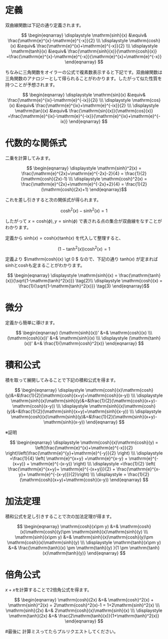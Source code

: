 # 定義
双曲線関数は下記の通り定義されます。

$$ 
\begin{eqnarray}
\displaystyle \mathrm{sinh}(x) &\equiv& \frac{\mathrm{e}^{x}-\mathrm{e}^{-x}}{2} \\\
\displaystyle \mathrm{cosh}(x) &\equiv& \frac{\mathrm{e}^{x}+\mathrm{e}^{-x}}{2} \\\ 
\displaystyle  \mathrm{tanh}(x) &\equiv& \frac{\mathrm{sinh}(x)}{\mathrm{cosh}(x)} =\frac{\mathrm{e}^{x}-\mathrm{e}^{-x}}{\mathrm{e}^{x}+\mathrm{e}^{-x}}
\end{eqnarray}
$$

ちなみに三角関数をオイラーの公式で複素数表示すると下記です。双曲線関数は三角関数のアナロジーとして得られることがわかります。したがって似た性質を持つことが予想されます。

$$
\begin{eqnarray}
\displaystyle \mathrm{sin}(x) &\equiv& \frac{\mathrm{e}^{ix}-\mathrm{e}^{-ix}}{2i} \\\ 
\displaystyle \mathrm{cos}(x) &\equiv& \frac{\mathrm{e}^{ix}+\mathrm{e}^{-ix}}{2} \\\ 
\displaystyle  \mathrm{tan}(x) &\equiv& \frac{\mathrm{sin}(x)}{\mathrm{cos}(x)} =\frac{\mathrm{e}^{ix}-\mathrm{e}^{-ix}}{\mathrm{e}^{ix}+\mathrm{e}^{-ix}}
\end{eqnarray}
$$


# 代数的な関係式
二乗を計算してみます。

$$ \begin{eqnarray}
\displaystyle \mathrm{sinh}^2(x) = \frac{\mathrm{e}^{2x}+\mathrm{e}^{-2x}-2}{4} = \frac{1}{2}(\mathrm{cosh}(2x)-1) \\\ 
\displaystyle \mathrm{cosh}^2(x) = \frac{\mathrm{e}^{2x}+\mathrm{e}^{-2x}+2}{4} = \frac{1}{2}(\mathrm{cosh}(2x)+1)  
\end{eqnarray}$$

これを差し引きすると次の関係式が得られます。

$$\mathrm{cosh}^2(x) - \mathrm{sinh}^2(x) = 1$$

したがって $x=\mathrm{cosh}(\phi), y=\mathrm{sinh}(\phi)$ で表される点の集合が双曲線をなすことがわかります。

定義から $\mathrm{sinh}(x)=\mathrm{cosh}(x)\mathrm{tanh}(x)$ を代入して整理すると、

$$ (1-\mathrm{tanh}^2(x))\mathrm{cosh}^2(x)=1 $$

定義より $\mathrm{cosh}(x) \gt 0 $ なので、下記の通り $\mathrm{tanh}(x)$ が定まればsinhとcoshも定まることがわかります。

$$ \begin{eqnarray}
\displaystyle \mathrm{sinh}(x) = \frac{\mathrm{tanh}(x)}{\sqrt{1-\mathrm{tanh}^2(x)}} \tag{2}\\
\displaystyle \mathrm{cosh}(x) = \frac{1}{\sqrt{1-\mathrm{tanh}^2(x)}} \tag{3}
\end{eqnarray}$$

# 微分
定義から簡単に導けます。

$$ \begin{eqnarray}
(\mathrm{sinh}(x))' &=& \mathrm{cosh}(x) \\\
(\mathrm{cosh}(x))' &=& \mathrm{sinh}(x) \\\
\displaystyle (\mathrm{tanh}(x))' &=& \frac{1}{\mathrm{cosh}^2(x)} 
\end{eqnarray} $$ 

# 積和公式
積を取って展開してみることで下記の積和公式を得ます。

$$ \begin{eqnarray}
\displaystyle \mathrm{cosh}(x)\mathrm{cosh}(y)&=&\frac{1}{2}(\mathrm{cosh}(x+y)+\mathrm{cosh}(x-y)) \\\
\displaystyle \mathrm{sinh}(x)\mathrm{sinh}(y)&=&\frac{1}{2}(\mathrm{cosh}(x+y)-\mathrm{cosh}(x-y)) \\\
\displaystyle \mathrm{sinh}(x)\mathrm{cosh}(y)&=&\frac{1}{2}(\mathrm{sinh}(x+y)+\mathrm{sinh}(x-y)) \\\
\displaystyle \mathrm{cosh}(x)\mathrm{sinh}(y)&=&\frac{1}{2}(\mathrm{sinh}(x+y)-\mathrm{sinh}(x-y))
\end{eqnarray}
$$

※証明

$$
\begin{eqnarray}
\displaystyle \mathrm{cosh}(x)\mathrm{cosh}(y) = \left(\frac{\mathrm{e}^{x}+\mathrm{e}^{-x}}{2} \right)\left(\frac{\mathrm{e}^{y}+\mathrm{e}^{-y}}{2} \right) \\\
\displaystyle =\frac{1}{4} \left( \mathrm{e}^{x+y} +\mathrm{e}^{x-y} + \mathrm{e}^{-(x+y)} + \mathrm{e}^{-(x-y)} \right) \\\
\displaystyle =\frac{1}{2} \left( \frac{\mathrm{e}^{x+y}+ \mathrm{e}^{-(x+y)}}{2} + \frac{\mathrm{e}^{x-y}+ \mathrm{e}^{-(x-y)}}{2}\right)  \\\
\displaystyle = \frac{1}{2}(\mathrm{cosh}(x+y)+\mathrm{cosh}(x-y)) 
\end{eqnarray}
$$

# 加法定理
積和公式を足し引きすることで次の加法定理が得ます。

$$ \begin{eqnarray}
\mathrm{cosh}(x\pm y) &=& \mathrm{cosh}(x)\mathrm{cosh}(y)\pm \mathrm{sinh}(x)\mathrm{sinh}(y)  \\\
\mathrm{sinh}(x\pm y) &=& \mathrm{sinh}(x)\mathrm{cosh}(y)\pm \mathrm{cosh}(x)\mathrm{sinh}(y) \\\ 
\displaystyle \mathrm{tanh}(x\pm y) &=& \frac{\mathrm{tanh}(x) \pm \mathrm{tanh}(y) }{1 \pm \mathrm{tanh}(x)\mathrm{tanh}(y)} 
\end{eqnarray} $$

# 倍角公式
$x+x$を計算することで2倍角公式を得ます。

$$ \begin{eqnarray}
\mathrm{cosh}(2x) &=& \mathrm{cosh}^2(x) + \mathrm{sinh}^2(x) = 2\mathrm{cosh}^2(x)-1 = 1+2\mathrm{sinh}^2(x) \\\
\mathrm{sinh}(2x) &=& 2\mathrm{cosh}(x)\mathrm{sinh}(x) \\\
\displaystyle \mathrm{tanh}(2x) &=& \frac{2\mathrm{tanh}(x)}{1+\mathrm{tanh}^2(x)} 
\end{eqnarray} $$

#最後に
計算ミスってたらプルリクエストしてください。
